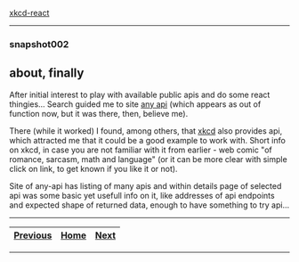 [xkcd-react](https://github.com/noviKorisnik/xkcd-react#readme)
___
### snapshot002
## about, finally
After initial interest to play with available public apis and do some react thingies... Search guided me to site [any api](https://any-api.com) (which appears as out of function now, but it was there, then, believe me).

There (while it worked) I found, among others, that [xkcd](https://xkcd.com) also provides api, which attracted me that it could be a good example to work with. Short info on xkcd, in case you are not familiar with it from earlier - web comic "of romance, sarcasm, math and language" (or it can be more clear with simple click on link, to get known if you like it or not).

Site of any-api has listing of many apis and within details page of selected api was some basic yet usefull info on it, like addresses of api endpoints and expected shape of returned data, enough to have something to try api...
___
| [Previous](https://github.com/noviKorisnik/xkcd-react/tree/snapshot001#readme) |  [Home](https://github.com/noviKorisnik/xkcd-react#readme) | [Next](https://github.com/noviKorisnik/xkcd-react/tree/snapshot003#readme) |
|:-:|:-:|:-:|
___
